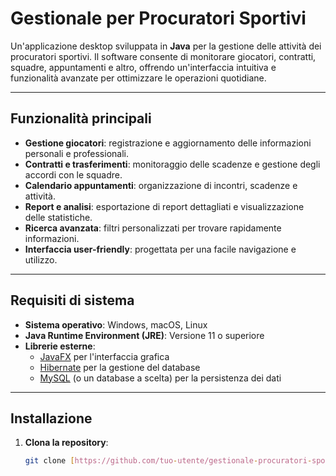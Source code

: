 # Gestionale per Procuratori Sportivi

Un'applicazione desktop sviluppata in **Java** per la gestione delle attività dei procuratori sportivi. Il software consente di monitorare giocatori, contratti, squadre, appuntamenti e altro, offrendo un'interfaccia intuitiva e funzionalità avanzate per ottimizzare le operazioni quotidiane.

---

## Funzionalità principali

- **Gestione giocatori**: registrazione e aggiornamento delle informazioni personali e professionali.
- **Contratti e trasferimenti**: monitoraggio delle scadenze e gestione degli accordi con le squadre.
- **Calendario appuntamenti**: organizzazione di incontri, scadenze e attività.
- **Report e analisi**: esportazione di report dettagliati e visualizzazione delle statistiche.
- **Ricerca avanzata**: filtri personalizzati per trovare rapidamente informazioni.
- **Interfaccia user-friendly**: progettata per una facile navigazione e utilizzo.

---

## Requisiti di sistema

- **Sistema operativo**: Windows, macOS, Linux
- **Java Runtime Environment (JRE)**: Versione 11 o superiore
- **Librerie esterne**: 
  - [JavaFX](https://openjfx.io) per l'interfaccia grafica
  - [Hibernate](https://hibernate.org) per la gestione del database
  - [MySQL](https://www.mysql.com) (o un database a scelta) per la persistenza dei dati

---

## Installazione

1. **Clona la repository**:
   ```bash
   git clone [https://github.com/tuo-utente/gestionale-procuratori-sportivi.git]
